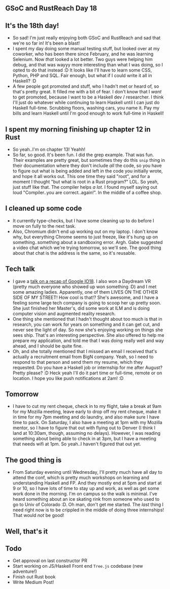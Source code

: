 ## GSoC and RustReach Day 18

## It's the 18th day!
- So sad! I'm just really enjoying both GSoC and RustReach and sad that we're so far in! It's been a blast!
- I spent my day doing some manual testing stuff, but looked over at my coworker, who has been there since February,
  and he was learning Selenium. Now *that* looked a lot better. Two guys were helping him debug, and that was wayyy more
  interesting than what I was doing, so I opted to do that instead :D It looks like I'll have to learn some CSS, Python, PHP
  and SQL. Fair enough, but what if I could write it all in Haskell? :D
- A few people got promoted and stuff, who I hadn't met or heard of, so that's pretty great. It filled me with a bit of fear.
  I don't know that I *want* to get promoted, because I want to be a Haskell dev / researcher. I think I'll just do whatever while continuing
  to learn Haskell until I can just do Haskell full-time. Scrubbing floors, washing cars, you name it. Pay my bills and learn Haskell
  until I'm good enough to work full-time in Haskell!

## I spent my morning finishing up chapter 12 in Rust
- So yeah..I'm on chapter 13! Yeahh!
- So far, so good. It's been fun. I did the grep example. That was fun. Their examples are pretty great, but sometimes they do
  this ```snip``` thing in their documentation where they don't include *all* the code, so you have to figure out what is being
  added and left in the code you initially wrote, and hope it all works out. This one time they said "root", and for a moment
  I thought "but what is root in a Rust program?" LOL. So yeah, just stuff like that. The compiler helps *a lot*. I found myself
  saying out loud "Compiler..you are correct..again!". In the middle of a coffee shop.
  
## I cleaned up some code
- It currently type-checks, but I have some cleaning up to do before I move on fully to the next task.
- Also, Chromium didn't end up working out on my laptop. I don't know why, but everything Chrome seems to just freeze, 
  like it's hung up on something..something about a sandboxing error. Argh. Gabe suggested a video chat which we're trying
  tomorrow, so we'll see. The good thing about that chat is the address is the same, so it's reusable. 
  
## Tech talk
- I gave a [talk on a recap of Google IO18](https://docs.google.com/presentation/d/1AZQwKtHFhXcDj-QIiVjuhi88oFmeA3xY_WDeXcOL7no/edit?usp=sharing).
  I also won a Daydream VR (pretty much everyone who showed up won something :D) and I met some amazing ladies. Apparently, one of them
  LIVES ON THE OTHER SIDE OF MY STREET! How cool is that!? She's awesome, and I have a feeling some large tech company is going to scoop
  her up pretty soon. She just finished her Master's, did some work at ILM and is doing computer vision and augmented reality research.
- One thing she mentioned that I hadn't thought about too much is that in research, you can work for years on something and it can get cut, and never see the light of day. So now she's enjoying working on things she sees ship. That's an interesting perspective. She 
also offered to help me prepare my application, and told me that I was doing really well and way ahead, and I should be quite fine.
- Oh, and she totally mentioned that I missed an email I received that's actually a recruitment email from BigN company. Yeah, so I need
  to respond to that person and send them my resume, which they requested. Do you have a Haskell job or internship for me after August?
  Pretty please? :D Heck yeah I'll do it part time or full-time, remote or on location. I hope you like push notifications at 2am! :D
  
## Tomorrow
- I have to cut my rent cheque, check in to my flight, take a break at 9am for my Mozilla meeting, leave early to drop off 
  my rent cheque, make it in time for my 7pm meeting and do laundry, and also make sure I have time to pack. On Saturday, I also have a meeting
  at 1pm with my Mozilla mentor, so I have to figure that out with flying out to Denver (I think I land at 10:30am, though, assuming
  no delays). However, I was reading something about being able to check in at 3pm, but I have a meeting that needs wifi at 1pm.
  So yeah..I haven't figured that out yet.
  
## The good thing is
- From Saturday evening until Wednesday, I'll pretty much have all day to attend the conf, which is pretty much workshops on 
  learning and understanding Haskell and FP. And they mostly end at 5pm and start at 9 or 10, so I have lots of time to
  stay up and work, as well as get some work done in the morning. I'm on campus so the walk is minimal. I've heard something
  about an ice skating rink from someone who used to go to Univ of Colorado :D. Oh man, don't get me started. The *last* thing
  I need right now is to be crippled in the middle of doing three internships! That would *not* be good!
  
## Well, that's it

## Todo
- Get approval on last constructor PR
- Start working on JS/Haskell Front end ```Tree.js``` codebase (new adventure!)
- Finish out Rust book
- Write Medium Post!
